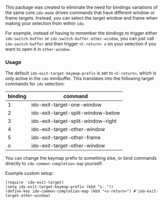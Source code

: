 This package was created to eliminate the need for bindings variations of the same core `ido-mode` driven commands that have different window or frame targets. Instead, you can select the target window and frame when making your selection from within `ido`.

For example, instead of having to remember the bindings to trigger either `ido-switch-buffer` or `ido-switch-buffer-other-window`, you can just call `ido-switch-buffer` and then trigger `<C-return> o` on your selection if you want to open it in `other-window`.

### Usage ###

The default `ido-exit-target-keymap-prefix` is set to `<C-return>`, which is only active in the `ido` minibuffer. This translates into the following target commands for `ido` selection:

binding     |command
------------|-------
<C-return> 1|ido-exit-target-one-window
<C-return> 2|ido-exit-target-split-window-below
<C-return> 3|ido-exit-target-split-window-right
<C-return> 4|ido-exit-target-other-window
<C-return> 5|ido-exit-target-other-frame
<C-return> o|ido-exit-target-other-window

You can change the keymap prefix to something else, or bind commands directly to `ido-common-completion-map` yourself.

Example custom setup:

```elisp
(require 'ido-exit-target)
(setq ido-exit-target-keymap-prefix (kbd "s-."))
(define-key ido-common-completion-map (kbd "<s-return>") #'ido-exit-target-other-window)
```

<!-- ### Installation ### -->

<!-- Recommended install from [MELPA](melpa.milkbox.net) with `M-x package-install ido-exit-target`. -->

